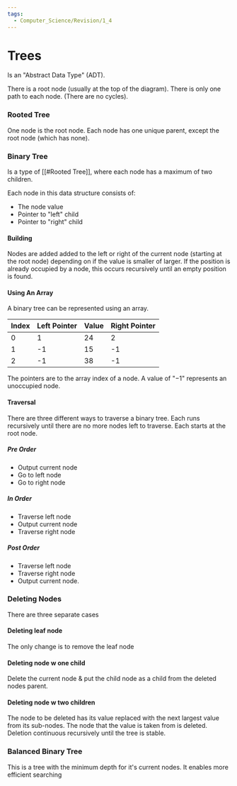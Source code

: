 ```yaml
---
tags:
  - Computer_Science/Revision/1_4
---
```

# Trees
Is an "Abstract Data Type" (ADT).

There is a root node (usually at the top of the diagram).
There is only one path to each node. (There are no cycles).

### Rooted Tree
One node is the root node.
Each node has one unique parent, except the root node (which has none).

### Binary Tree
Is a type of [[#Rooted Tree]], where each node has a maximum of two children.

Each node in this data structure consists of:
- The node value
- Pointer to "left" child
- Pointer to "right" child

#### Building
Nodes are added added to the left or right of the current node (starting at the root node) depending on if the value is smaller of larger. If the position is already occupied by a node, this occurs recursively until an empty position is found.

#### Using An Array
A binary tree can be represented using an array.

| Index | Left Pointer | Value | Right Pointer |
| ----- | ------------ | ----- | ------------- |
| 0     | 1            | 24    | 2             |
| 1     | -1           | 15    | -1            |
| 2     | -1           | 38    | -1            |
The pointers are to the array index of a node. A value of "$-1$" represents an unoccupied node.

#### Traversal
There are three different ways to traverse a binary tree. 
Each runs recursively until there are no more nodes left to traverse.
Each starts at the root node.
##### Pre Order
- Output current node
- Go to left node
- Go to right node
##### In Order
- Traverse left node
- Output current node
- Traverse right node
##### Post Order
- Traverse left node
- Traverse right node
- Output current node.

### Deleting Nodes
There are three separate cases
#### Deleting leaf node
The only change is to remove the leaf node
#### Deleting node w one child
Delete the current node & put the child node as a child from the deleted nodes parent.
#### Deleting node w two children
The node to be deleted has its value replaced with the next largest value from its sub-nodes.
The node that the value is taken from is deleted.
Deletion continuous recursively until the tree is stable.

### Balanced Binary Tree
This is a tree with the minimum depth for it's current nodes.
It enables more efficient searching